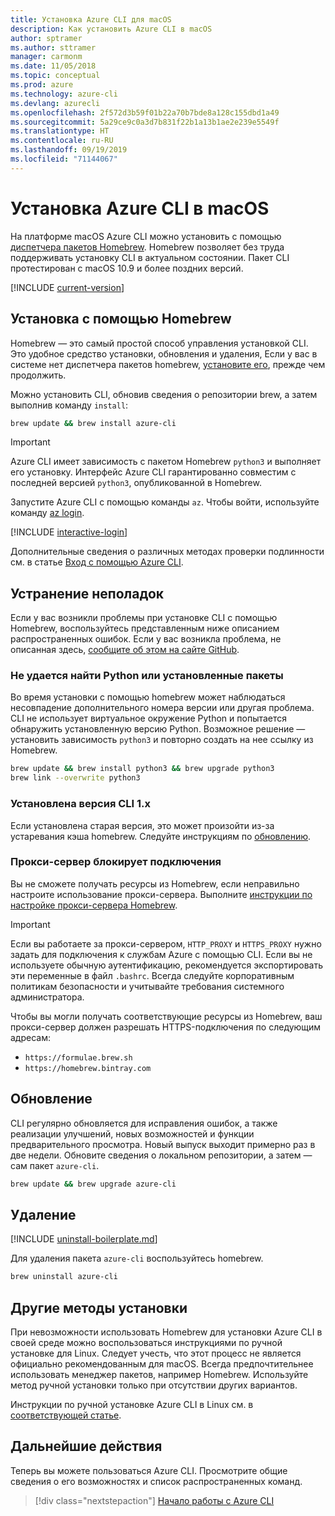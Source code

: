 ```yaml
---
title: Установка Azure CLI для macOS
description: Как установить Azure CLI в macOS
author: sptramer
ms.author: sttramer
manager: carmonm
ms.date: 11/05/2018
ms.topic: conceptual
ms.prod: azure
ms.technology: azure-cli
ms.devlang: azurecli
ms.openlocfilehash: 2f572d3b59f01b22a70b7bde8a128c155dbd1a49
ms.sourcegitcommit: 5a29ce9c0a3d7b831f22b1a13b1ae2e239e5549f
ms.translationtype: HT
ms.contentlocale: ru-RU
ms.lasthandoff: 09/19/2019
ms.locfileid: "71144067"
---
```

# <a name="install-azure-cli-on-macos"></a>Установка Azure CLI в macOS

На платформе macOS Azure CLI можно установить с помощью [диспетчера пакетов Homebrew](https://brew.sh). Homebrew позволяет без труда поддерживать установку CLI в актуальном состоянии. Пакет CLI протестирован с macOS 10.9 и более поздних версий.

[!INCLUDE [current-version](includes/current-version.md)]

## <a name="install-with-homebrew"></a>Установка с помощью Homebrew

Homebrew — это самый простой способ управления установкой CLI. Это удобное средство установки, обновления и удаления,
Если у вас в системе нет диспетчера пакетов homebrew, [установите его](https://docs.brew.sh/Installation.html), прежде чем продолжить.

Можно установить CLI, обновив сведения о репозитории brew, а затем выполнив команду `install`:

```bash
brew update && brew install azure-cli
```

> [!IMPORTANT]
>
> Azure CLI имеет зависимость с пакетом Homebrew `python3` и выполняет его установку.
> Интерфейс Azure CLI гарантированно совместим с последней версией `python3`, опубликованной в Homebrew.

Запустите Azure CLI с помощью команды `az`. Чтобы войти, используйте команду [az login](/cli/azure/reference-index#az-login).

[!INCLUDE [interactive-login](includes/interactive-login.md)]

Дополнительные сведения о различных методах проверки подлинности см. в статье [Вход с помощью Azure CLI](authenticate-azure-cli.md).

## <a name="troubleshooting"></a>Устранение неполадок

Если у вас возникли проблемы при установке CLI с помощью Homebrew, воспользуйтесь представленным ниже описанием распространенных ошибок. Если у вас возникла проблема, не описанная здесь, [сообщите об этом на сайте GitHub](https://github.com/Azure/azure-cli/issues).

### <a name="unable-to-find-python-or-installed-packages"></a>Не удается найти Python или установленные пакеты

Во время установки с помощью homebrew может наблюдаться несовпадение дополнительного номера версии или другая проблема. CLI не использует виртуальное окружение Python и попытается обнаружить установленную версию Python. Возможное решение — установить зависимость `python3` и повторно создать на нее ссылку из Homebrew.

```bash
brew update && brew install python3 && brew upgrade python3
brew link --overwrite python3
```

### <a name="cli-version-1x-is-installed"></a>Установлена версия CLI 1.x

Если установлена старая версия, это может произойти из-за устаревания кэша homebrew. Следуйте инструкциям по [обновлению](#Update).

### <a name="proxy-blocks-connection"></a>Прокси-сервер блокирует подключения

Вы не сможете получать ресурсы из Homebrew, если неправильно настроите использование прокси-сервера. Выполните [инструкции по настройке прокси-сервера Homebrew](https://docs.brew.sh/Manpage#using-homebrew-behind-a-proxy).

> [!IMPORTANT]
> Если вы работаете за прокси-сервером, `HTTP_PROXY` и `HTTPS_PROXY` нужно задать для подключения к службам Azure с помощью CLI.
> Если вы не используете обычную аутентификацию, рекомендуется экспортировать эти переменные в файл `.bashrc`.
> Всегда следуйте корпоративным политикам безопасности и учитывайте требования системного администратора.

Чтобы вы могли получать соответствующие ресурсы из Homebrew, ваш прокси-сервер должен разрешать HTTPS-подключения по следующим адресам:

* `https://formulae.brew.sh`
* `https://homebrew.bintray.com`

## <a name="update"></a>Обновление

CLI регулярно обновляется для исправления ошибок, а также реализации улучшений, новых возможностей и функции предварительного просмотра. Новый выпуск выходит примерно раз в две недели. Обновите сведения о локальном репозитории, а затем — сам пакет `azure-cli`.

```bash
brew update && brew upgrade azure-cli
```

## <a name="uninstall"></a>Удаление

[!INCLUDE [uninstall-boilerplate.md](includes/uninstall-boilerplate.md)]

Для удаления пакета `azure-cli` воспользуйтесь homebrew.

```bash
brew uninstall azure-cli
```

## <a name="other-installation-methods"></a>Другие методы установки

При невозможности использовать Homebrew для установки Azure CLI в своей среде можно воспользоваться инструкциями по ручной установке для Linux. Следует учесть, что этот процесс не является официально рекомендованным для macOS. Всегда предпочтительнее использовать менеджер пакетов, например Homebrew. Используйте метод ручной установки только при отсутствии других вариантов.

Инструкции по ручной установке Azure CLI в Linux см. в [соответствующей статье](install-azure-cli-linux.md).

## <a name="next-steps"></a>Дальнейшие действия

Теперь вы можете пользоваться Azure CLI. Просмотрите общие сведения о его возможностях и список распространенных команд.

> [!div class="nextstepaction"]
> [Начало работы с Azure CLI](get-started-with-azure-cli.md)
